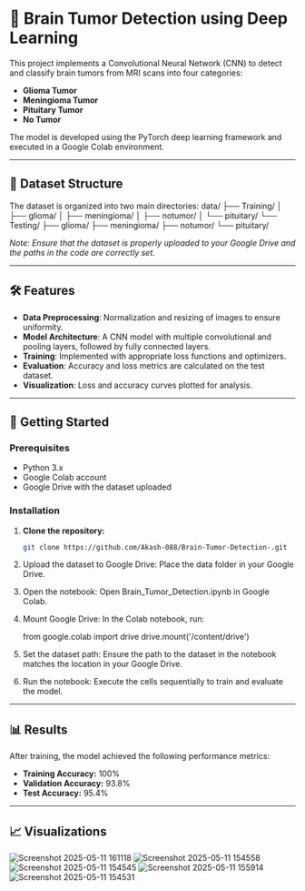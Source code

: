 # 🧠 Brain Tumor Detection using Deep Learning

This project implements a Convolutional Neural Network (CNN) to detect and classify brain tumors from MRI scans into four categories:

- **Glioma Tumor**
- **Meningioma Tumor**
- **Pituitary Tumor**
- **No Tumor**

The model is developed using the PyTorch deep learning framework and executed in a Google Colab environment.

---

## 📁 Dataset Structure

The dataset is organized into two main directories:
data/
├── Training/
│ ├── glioma/
│ ├── meningioma/
│ ├── notumor/
│ └── pituitary/
└── Testing/
├── glioma/
├── meningioma/
├── notumor/
└── pituitary/

*Note: Ensure that the dataset is properly uploaded to your Google Drive and the paths in the code are correctly set.*

---

## 🛠️ Features

- **Data Preprocessing**: Normalization and resizing of images to ensure uniformity.
- **Model Architecture**: A CNN model with multiple convolutional and pooling layers, followed by fully connected layers.
- **Training**: Implemented with appropriate loss functions and optimizers.
- **Evaluation**: Accuracy and loss metrics are calculated on the test dataset.
- **Visualization**: Loss and accuracy curves plotted for analysis.

---

## 🚀 Getting Started

### Prerequisites

- Python 3.x
- Google Colab account
- Google Drive with the dataset uploaded

### Installation

1. **Clone the repository:**

   ```bash
   git clone https://github.com/Akash-088/Brain-Tumor-Detection-.git
2.  Upload the dataset to Google Drive:
    Place the data folder in your Google Drive.

3. Open the notebook:
   Open Brain_Tumor_Detection.ipynb in Google Colab.

4. Mount Google Drive:
   In the Colab notebook, run:

   from google.colab import drive
   drive.mount('/content/drive')

5. Set the dataset path:
   Ensure the path to the dataset in the notebook matches the location in your Google Drive.

6. Run the notebook:
   Execute the cells sequentially to train and evaluate the model.

---

## 📊 Results

After training, the model achieved the following performance metrics:

- **Training Accuracy:** 100%
- **Validation Accuracy:** 93.8%
- **Test Accuracy:** 95.4%
  
---

## 📈 Visualizations

![Screenshot 2025-05-11 161118](https://github.com/user-attachments/assets/e80f13e1-d440-4da8-86f7-38e74dbb5c06)
![Screenshot 2025-05-11 154558](https://github.com/user-attachments/assets/523b95b9-1509-4f9c-af3d-4d6d7d0ae341)
![Screenshot 2025-05-11 154545](https://github.com/user-attachments/assets/31a1ab37-3f14-4d03-8ee7-efa64a01e2c6)
![Screenshot 2025-05-11 155914](https://github.com/user-attachments/assets/0258cff5-d393-4447-b468-0a1459d126b2)
![Screenshot 2025-05-11 154531](https://github.com/user-attachments/assets/14b90fe8-16f3-4f70-8411-25d7b4a11cb7)





